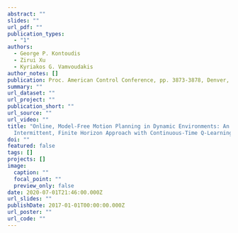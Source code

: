 ```yaml
---
abstract: ""
slides: ""
url_pdf: ""
publication_types:
  - "1"
authors:
  - George P. Kontoudis
  - Zirui Xu
  - Kyriakos G. Vamvoudakis
author_notes: []
publication: Proc. American Control Conference, pp. 3873-3878, Denver, CO, 2020
summary: ""
url_dataset: ""
url_project: ""
publication_short: ""
url_source: ""
url_video: ""
title: "Online, Model-Free Motion Planning in Dynamic Environments: An
  Intermittent, Finite Horizon Approach with Continuous-Time Q-Learning"
doi: ""
featured: false
tags: []
projects: []
image:
  caption: ""
  focal_point: ""
  preview_only: false
date: 2020-07-01T21:46:00.000Z
url_slides: ""
publishDate: 2017-01-01T00:00:00.000Z
url_poster: ""
url_code: ""
---
```

